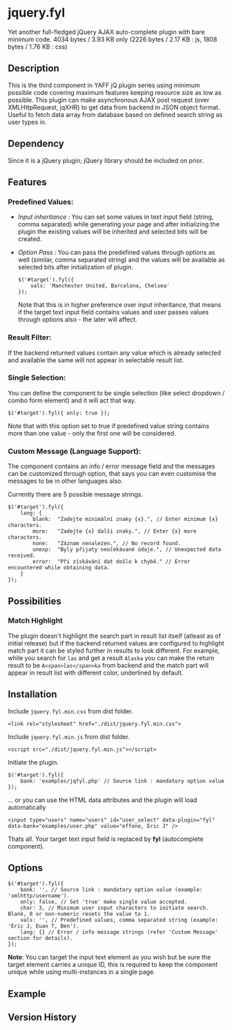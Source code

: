 # jquery.fyl
Yet another full-fledged jQuery AJAX auto-complete plugin with bare minimum code.
4034 bytes / 3.93 KB only (2226 bytes / 2.17 KB : js, 1808 bytes / 1.76 KB : css)

## Description
This is the third component in YAFF jQ plugin series using minimum possible code covering maximum features keeping resource size as low as possible. This plugin can make asynchronous AJAX post request (over XMLHttpRequest, jqXHR) to get data from backend in JSON object format. Useful to fetch data array from database based on defined search string as user types in.

## Dependency
Since it is a jQuery plugin; jQuery library should be included on prior.

## Features
### Predefined Values:
- _Input inheritance_ : You can set some values in text input field (string, comma separated) while generating your page and after initializing the plugin the existing values will be inherited and selected bits will be created.
  
- _Option Pass_ : You can pass the predefined values through options as well (similar, comma separated string) and the values will be available as selected bits after initialization of plugin.
    ```
    $('#target').fyl({
        vals: 'Manchester United, Barcelona, Chelsea'
    });
    ```
  Note that this is in higher preference over input inheritance, that means if the target text input field contains values and user passes values through options also - the later will affect.

### Result Filter:
If the backend returned values contain any value which is already selected and available the same will not appear in selectable result list.

### Single Selection:
You can define the component to be single selection (like select dropdown / combo form element) and it will act that way.

`$('#target').fyl({ only: true });`

Note that with this option set to true if predefined value string contains more than one value - only the first one will be considered.

### Custom Message (Language Support):
The component contains an info / error message field and the messages can be customized through option, that says you can even customise the messages to be in other languages also.

Currently there are 5 possible message strings.

```
$('#target').fyl({
    lang: {
        blank:  "Zadejte minimální znaky {x}.", // Enter minimum {x} characters.
        more:   "Zadejte {x} další znaky.", // Enter {x} more characters.
        none:   "Záznam nenalezen.", // No record found.
        unexp:  "Byly přijaty neočekávané údaje.", // Unexpected data received.
        error:  "Při získávání dat došlo k chybě." // Error encountered while obtaining data.
    }
});
```

## Possibilities

### Match Highlight
The plugin doesn't highlight the search part in result list itself (atleast as of initial release) but if the backend returned values are configured to highlight match part it can be styled further in results to look different. For example, while you search for `las` and get a result `Alaska` you can make the return result to be *`A<span>las</span>ka`* from backend and the match part will appear in result list with different color, underlined by default.

## Installation
Include `jquery.fyl.min.css` from dist folder.
```
<link rel="stylesheet" href="./dist/jquery.fyl.min.css">
```

Include `jquery.fyl.min.js` from dist folder.
```
<script src="./dist/jquery.fyl.min.js"></script>
```
Initiate the plugin.
```
$('#target').fyl({
    bank: 'examples/jqfyl.php' // Source link : mandatory option value
});
```

... or you can use the HTML data attributes and the plugin will load automatically
```
<input type="users" name="users" id="user_select" data-plugin="fyl" data-bank="examples/user.php" value="effone, Eric J" />
```

Thats all. Your target text input field is replaced by __fyl__ (autocomplete component).

## Options
```
$('#target').fyl({
    bank: '', // Source link : mandatory option value (example: 'xmlhttp/username').
    only: false, // Set 'true' make single value accepted.
    char: 3, // Minimum user input characters to initiate search. Blank, 0 or non-numeric resets the value to 1.
    vals: '', // Predefined values, comma separated string (example: 'Eric J, Euan T, Ben').
    lang: {} // Error / info message strings (refer 'Custom Message' section for details).
});
```

**Note**: You can target the input text element as you wish but be sure the target element carries a unique ID, this is required to keep the component unique while using multi-instances in a single page.

## Example

## Version History
